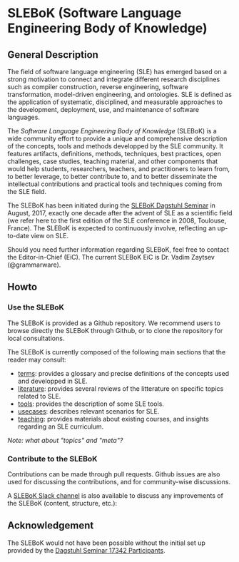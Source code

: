 # SLEBoK (Software Language Engineering Body of Knowledge)

## General Description

The field of software language engineering (SLE) has emerged based on a strong motivation to connect and integrate different research disciplines such as compiler
construction, reverse engineering, software transformation, model-driven engineering, and ontologies. SLE is defined as the application of systematic, disciplined, and measurable approaches to the development, deployment, use, and maintenance of software languages.

The _Software Language Engineering Body of Knowledge_ (SLEBoK) is a wide community effort to provide a unique and comprehensive description of the concepts, tools and methods developped by the SLE community. It features artifacts, definitions, methods, techniques, best practices, open challenges, case studies, teaching material, and other components that would help students, researchers, teachers, and practitioners to learn from, to better leverage, to better contribute to, and to better disseminate the intellectual contributions and practical tools and techniques coming from the SLE field.

The SLEBoK has been initiated during the [SLEBoK Dagstuhl Seminar](http://www.dagstuhl.de/about-dagstuhl/searchbox/?catchword=17342) in August, 2017, exactly one decade after the advent of SLE as a scientific field (we refer here to the first edition of the SLE conference in 2008, Toulouse, France). The SLEBoK is expected to continuously involve, reflecting an up-to-date view on SLE. 

Should you need further information regarding SLEBoK, feel free to contact the Editor-in-Chief (EiC). The current SLEBoK EiC is Dr. Vadim Zaytsev (@grammarware).

## Howto

### Use the SLEBoK

The SLEBoK is provided as a Github repository. We recommend users to browse directly the SLEBoK through Github, or to clone the repository for local consultations. 

The SLEBoK is currently composed of the following main sections that the reader may consult: 
- [terms](https://github.com/slebok/slebok/tree/master/terms): provides a glossary and precise definitions of the concepts used and developped in SLE.
- [literature](https://github.com/slebok/slebok/tree/master/literature): provides several reviews of the litterature on specific topics related to SLE.
- [tools](https://github.com/slebok/slebok/tree/master/tools): provides the description of some SLE tools. 
- [usecases](https://github.com/slebok/slebok/tree/master/usecases): describes relevant scenarios for SLE. 
- [teaching](https://github.com/slebok/slebok/tree/master/teaching): provides materials about existing courses, and insights regarding an SLE curriculum. 

*Note: what about "topics" and "meta"?*

### Contribute to the SLEBoK

Contributions can be made through pull requests. Github issues are also used for discussing the contributions, and for community-wise discussions. 

A [SLEBoK Slack channel](slebok.slack.com) is also available to discuss any improvements of the SLEBoK (content, structure, etc.): 

## Acknowledgement

The SLEBoK would not have been possible without the initial set up provided by the [Dagstuhl Seminar 17342 Participants](http://www.dagstuhl.de/program/calendar/partlist/?semnr=17342&SUOG).
